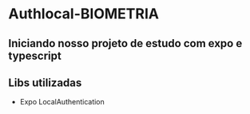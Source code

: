 # Authlocal-BIOMETRIA

## Iniciando nosso projeto de estudo com expo e typescript 

## Libs utilizadas 
  - Expo LocalAuthentication
